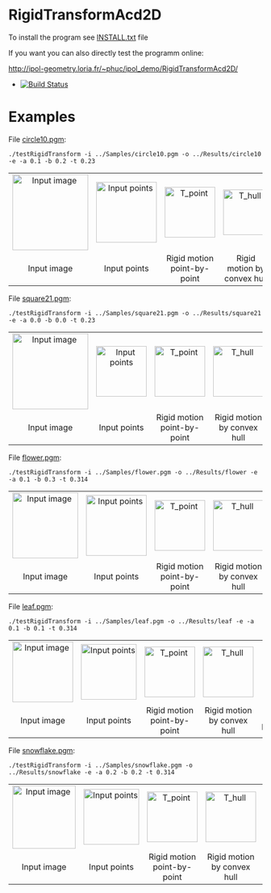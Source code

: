 # RigidTransformAcd2D

To install the program see <a href="https://github.com/ngophuc/QuasiRegularRigidMotion/blob/master/INSTALL.txt">INSTALL.txt</a> file


If you want you can also directly test the programm online:

http://ipol-geometry.loria.fr/~phuc/ipol_demo/RigidTransformAcd2D/


* [![Build Status](https://travis-ci.org/ngophuc/RigidTransformAcd2D.svg?branch=master)](https://travis-ci.org/ngophuc/QuasiRegularRigidMotion)

# Examples

<p>File <a href="https://github.com/ngophuc/RigidTransformAcd2D/blob/master/Samples/circle10.pgm">circle10.pgm</a>: </p>&#x000A;&#x000A;
<pre class="code highlight js-syntax-highlight plaintext">
<code>./testRigidTransform -i ../Samples/circle10.pgm -o ../Results/circle10 -e -a 0.1 -b 0.2 -t 0.23</code>
</pre>&#x000A;&#x000A;
<p>
	<table cellpadding="5">
		<tr>
		<td align="center" valign="center">
			<a href="https://github.com/ngophuc/RigidTransformAcd2D/blob/master/Samples/circle10.png">
				<img width="150" src="https://github.com/ngophuc/RigidTransformAcd2D/blob/master/Samples/circle10.png" alt="Input image" />
			</a>	
		</td>		
		<td align="center" valign="center">
			<a href="https://github.com/ngophuc/RigidTransformAcd2D/blob/master/Results/circle10_points.eps">
				<img width="120" src="https://github.com/ngophuc/RigidTransformAcd2D/blob/master/Results/circle10_points.png" alt="Input points" />
			</a>	
		</td>
		<td align="center" valign="center">
			<a href="https://github.com/ngophuc/RigidTransformAcd2D/blob/master/Results/circle10_tpoint.eps">
				<img width="100" src="https://github.com/ngophuc/RigidTransformAcd2D/blob/master/Results/circle10_tpoint.png" alt="T_point" />
			</a>
		</td>
    		<td align="center" valign="center">
			<a href="https://github.com/ngophuc/RigidTransformAcd2D/blob/master/Results/circle10_thull.eps">
				<img width="90" src="https://github.com/ngophuc/RigidTransformAcd2D/blob/master/Results/circle10_thull.png" alt="T_hull" />
			</a>
		</td>  
		<td align="center" valign="center">
			<a href="https://github.com/ngophuc/RigidTransformAcd2D/blob/master/Results/circle10_tpoly.pdf">
				<img width="90" src="https://github.com/ngophuc/RigidTransformAcd2D/blob/master/Results/circle10_tpoly.png" alt="T_poly" />
			</a>
		</td>  	
		</tr>
		<tr>
			<td align="center" valign="center">  Input image </td>
			<td align="center" valign="center">  Input points </td>
			<td align="center" valign="center">  Rigid motion point-by-point </td>
			<td align="center" valign="center">  Rigid motion by convex hull </td>
			<td align="center" valign="center">  Rigid motion by polygonalization </td>
		</tr>
	</table>
</p>

<p>File <a href="https://github.com/ngophuc/RigidTransformAcd2D/blob/master/Samples/square21.pgm">square21.pgm</a>: </p>&#x000A;&#x000A;
<pre class="code highlight js-syntax-highlight plaintext">
<code>./testRigidTransform -i ../Samples/square21.pgm -o ../Results/square21 -e -a 0.0 -b 0.0 -t 0.23</code>
</pre>&#x000A;&#x000A;
<p>
	<table cellpadding="5">
		<tr>
		<td align="center" valign="center">
			<a href="https://github.com/ngophuc/RigidTransformAcd2D/blob/master/Samples/square21.png">
				<img width="150" src="https://github.com/ngophuc/RigidTransformAcd2D/blob/master/Samples/square21.png" alt="Input image" />
			</a>	
		</td>		
		<td align="center" valign="center">
			<a href="https://github.com/ngophuc/RigidTransformAcd2D/blob/master/Results/square21_points.eps">
				<img width="100" src="https://github.com/ngophuc/RigidTransformAcd2D/blob/master/Results/square21_points.png" alt="Input points" />
			</a>	
		</td>
		<td align="center" valign="center">
			<a href="https://github.com/ngophuc/RigidTransformAcd2D/blob/master/Results/square21_tpoint.eps">
				<img width="100" src="https://github.com/ngophuc/RigidTransformAcd2D/blob/master/Results/square21_tpoint.png" alt="T_point" />
			</a>
		</td>
    		<td align="center" valign="center">
			<a href="https://github.com/ngophuc/RigidTransformAcd2D/blob/master/Results/square21_thull.eps">
				<img width="100" src="https://github.com/ngophuc/RigidTransformAcd2D/blob/master/Results/square21_thull.png" alt="T_hull" />
			</a>
		</td>  
		<td align="center" valign="center">
			<a href="https://github.com/ngophuc/RigidTransformAcd2D/blob/master/Results/square21_tpoly.eps">
				<img width="100" src="https://github.com/ngophuc/RigidTransformAcd2D/blob/master/Results/square21_tpoly.png" alt="T_poly" />
			</a>
		</td>  	
		</tr>
		<tr>
			<td align="center" valign="center">  Input image </td>
			<td align="center" valign="center">  Input points </td>
			<td align="center" valign="center">  Rigid motion point-by-point </td>
			<td align="center" valign="center">  Rigid motion by convex hull </td>
			<td align="center" valign="center">  Rigid motion by polygonalization </td>
		</tr>
	</table>
</p>

<p>File <a href="https://github.com/ngophuc/RigidTransformAcd2D/blob/master/Samples/flower.pgm">flower.pgm</a>: </p>&#x000A;&#x000A;
<pre class="code highlight js-syntax-highlight plaintext">
<code>./testRigidTransform -i ../Samples/flower.pgm -o ../Results/flower -e -a 0.1 -b 0.3 -t 0.314</code>
</pre>&#x000A;&#x000A;
<p>
	<table cellpadding="5">
		<tr>
		<td align="center" valign="center">
			<a href="https://github.com/ngophuc/RigidTransformAcd2D/blob/master/Samples/flower.png">
				<img width="130" src="https://github.com/ngophuc/RigidTransformAcd2D/blob/master/Samples/flower.png" alt="Input image" />
			</a>	
		</td>		
		<td align="center" valign="center">
			<a href="https://github.com/ngophuc/RigidTransformAcd2D/blob/master/Results/flower_points.eps">
				<img width="120" src="https://github.com/ngophuc/RigidTransformAcd2D/blob/master/Results/flower_points.png" alt="Input points" />
			</a>
		</td>
		<td align="center" valign="center">
			<a href="https://github.com/ngophuc/RigidTransformAcd2D/blob/master/Results/flower_tpoint.eps">
				<img width="100" src="https://github.com/ngophuc/RigidTransformAcd2D/blob/master/Results/flower_tpoint.png" alt="T_point" />
			</a>
		</td>
    		<td align="center" valign="center">
			<a href="https://github.com/ngophuc/RigidTransformAcd2D/blob/master/Results/flower_thull.eps">
				<img width="100" src="https://github.com/ngophuc/RigidTransformAcd2D/blob/master/Results/flower_thull.png" alt="T_hull" />
			</a>
		</td>  
		<td align="center" valign="center">
			<a href="https://github.com/ngophuc/RigidTransformAcd2D/blob/master/Results/flower_tpoly.eps">
				<img width="100" src="https://github.com/ngophuc/RigidTransformAcd2D/blob/master/Results/flower_tpoly.png" alt="T_poly" />
			</a>
		</td>  	
		</tr>
		<tr>
			<td align="center" valign="center">  Input image </td>
			<td align="center" valign="center">  Input points </td>
			<td align="center" valign="center">  Rigid motion point-by-point </td>
			<td align="center" valign="center">  Rigid motion by convex hull </td>
			<td align="center" valign="center">  Rigid motion by polygonalization </td>
		</tr>
	</table>
</p>

<p>File <a href="https://github.com/ngophuc/RigidTransformAcd2D/blob/master/Samples/leaf.pgm">leaf.pgm</a>: </p>&#x000A;&#x000A;
<pre class="code highlight js-syntax-highlight plaintext">
<code>./testRigidTransform -i ../Samples/leaf.pgm -o ../Results/leaf -e -a 0.1 -b 0.1 -t 0.314</code>
</pre>&#x000A;&#x000A;
<p>
	<table cellpadding="5">
		<tr>
		<td align="center" valign="center">
			<a href="https://github.com/ngophuc/RigidTransformAcd2D/blob/master/Samples/leaf.png">
				<img width="120" src="https://github.com/ngophuc/RigidTransformAcd2D/blob/master/Samples/leaf.png" alt="Input image" />
			</a>
		</td>		
		<td align="center" valign="center">
			<a href="https://github.com/ngophuc/RigidTransformAcd2D/blob/master/Results/leaf_points.eps">
				<img width="110" src="https://github.com/ngophuc/RigidTransformAcd2D/blob/master/Results/leaf_points.png" alt="Input points" />
			</a>
		</td>
		<td align="center" valign="center">
			<a href="https://github.com/ngophuc/RigidTransformAcd2D/blob/master/Results/leaf_tpoint.eps">
				<img width="100" src="https://github.com/ngophuc/RigidTransformAcd2D/blob/master/Results/leaf_tpoint.png" alt="T_point" />
			</a>
		</td>
    		<td align="center" valign="center">
			<a href="https://github.com/ngophuc/RigidTransformAcd2D/blob/master/Results/leaf_thull.eps">
				<img width="100" src="https://github.com/ngophuc/RigidTransformAcd2D/blob/master/Results/leaf_thull.png" alt="T_hull" />
			</a>
		</td>  
		<td align="center" valign="center">
			<a href="https://github.com/ngophuc/RigidTransformAcd2D/blob/master/Results/leaf_tpoly.eps">
				<img width="100" src="https://github.com/ngophuc/RigidTransformAcd2D/blob/master/Results/leaf_tpoly.png" alt="T_poly" />
			</a>
		</td>  	
		</tr>
		<tr>
			<td align="center" valign="center">  Input image </td>
			<td align="center" valign="center">  Input points </td>
			<td align="center" valign="center">  Rigid motion point-by-point </td>
			<td align="center" valign="center">  Rigid motion by convex hull </td>
			<td align="center" valign="center">  Rigid motion by polygonalization </td>
		</tr>
	</table>
</p>

<p>File <a href="https://github.com/ngophuc/RigidTransformAcd2D/blob/master/Samples/snowflake.pgm">snowflake.pgm</a>: </p>&#x000A;&#x000A;
<pre class="code highlight js-syntax-highlight plaintext">
<code>./testRigidTransform -i ../Samples/snowflake.pgm -o ../Results/snowflake -e -a 0.2 -b 0.2 -t 0.314</code>
</pre>&#x000A;&#x000A;
<p>
	<table cellpadding="5">
		<tr>
		<td align="center" valign="center">
			<a href="https://github.com/ngophuc/RigidTransformAcd2D/blob/master/Samples/snowflake.png">
				<img width="125" src="https://github.com/ngophuc/RigidTransformAcd2D/blob/master/Samples/snowflake.png" alt="Input image" />
			</a>
		</td>		
		<td align="center" valign="center">
			<a href="https://github.com/ngophuc/RigidTransformAcd2D/blob/master/Results/snowflake_points.eps">
				<img width="110" src="https://github.com/ngophuc/RigidTransformAcd2D/blob/master/Results/snowflake_points.png" alt="Input points" />
			</a>
		</td>
		<td align="center" valign="center">
			<a href="https://github.com/ngophuc/RigidTransformAcd2D/blob/master/Results/snowflake_tpoint.eps">
				<img width="100" src="https://github.com/ngophuc/RigidTransformAcd2D/blob/master/Results/snowflake_tpoint.png" alt="T_point" />
			</a>
		</td>
    		<td align="center" valign="center">
			<a href="https://github.com/ngophuc/RigidTransformAcd2D/blob/master/Results/snowflake_thull.eps">
				<img width="100" src="https://github.com/ngophuc/RigidTransformAcd2D/blob/master/Results/snowflake_thull.png" alt="T_hull" />
			</a>
		</td>  
		<td align="center" valign="center">
			<a href="https://github.com/ngophuc/RigidTransformAcd2D/blob/master/Results/snowflake_tpoly.eps">
				<img width="100" src="https://github.com/ngophuc/RigidTransformAcd2D/blob/master/Results/snowflake_tpoly.png" alt="T_poly" />
			</a>
		</td>  	
		</tr>
		<tr>
			<td align="center" valign="center">  Input image </td>
			<td align="center" valign="center">  Input points </td>
			<td align="center" valign="center">  Rigid motion point-by-point </td>
			<td align="center" valign="center">  Rigid motion by convex hull </td>
			<td align="center" valign="center">  Rigid motion by polygonalization </td>
		</tr>
	</table>
</p>
